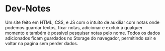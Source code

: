 # Dev-Notes
 Um site feito em HTML, CSS, e JS com o intuito de auxiliar com notas onde podemos guardar textos, fixar notas, adicionar e excluir á qualquer momento e também é possivel pesquisar notas pelo nome. Todos os dados adicionados ficam guardados no Storage do navegador, permitindo sair e voltar na pagina sem perder dados.
